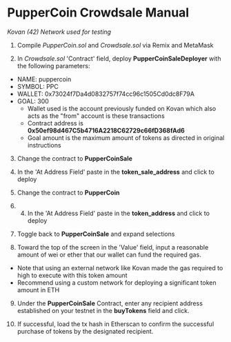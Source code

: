 # PupperCoin Crowdsale Manual
*Kovan (42) Network used for testing*

1. Compile *PupperCoin.sol* and *Crowdsale.sol* via Remix and MetaMask

2. In *Crowdsale.sol* 'Contract' field, deploy **PupperCoinSaleDeployer** with the following parameters:
  * NAME:  puppercoin
  * SYMBOL: PPC
  * WALLET:  0x73024f7Da4d0832757f74cc96c1505Cd0dc8F79A  
  * GOAL: 300
      * Wallet used is the account previously funded on Kovan which also acts as the "from" account is these transactions
      * Contract address is **0x50ef98d467C5b4716A2218C62729c66fD368fAd6**
      * Goal amount is the maximum amount of tokens as directed in original instructions
  
3. Change the contract to **PupperCoinSale**

4. In the 'At Address Field' paste in the **token_sale_address** and click to deploy

5. Change the contract to **PupperCoin**

6. 4. In the 'At Address Field' paste in the **token_address** and click to deploy

7. Toggle back to **PupperCoinSale** and expand selections

8. Toward the top of the screen in the 'Value' field, input a reasonable amount of wei or ether that our wallet can fund the required gas.
 * Note that using an external network like Kovan made the gas required to high to execute with this token amount
 * Recommend using a custom network for deploying a significant token amount in ETH

9. Under the **PupperCoinSale** Contract, enter any recipient address established on your testnet in the **buyTokens** field and click.

10. If successful, load the tx hash in Etherscan to confirm the successful purchase of tokens by the designated recipient.
 
